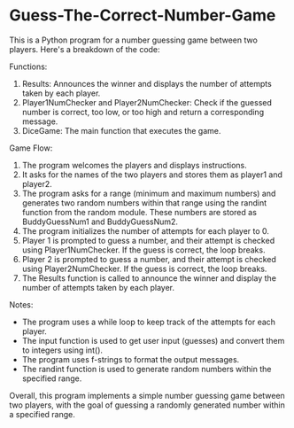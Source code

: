 # Guess-The-Correct-Number-Game
This is a Python program for a number guessing game between two players. Here's a breakdown of the code:

Functions:

1. Results: Announces the winner and displays the number of attempts taken by each player.
2. Player1NumChecker and Player2NumChecker: Check if the guessed number is correct, too low, or too high and return a corresponding message.
3. DiceGame: The main function that executes the game.

Game Flow:

1. The program welcomes the players and displays instructions.
2. It asks for the names of the two players and stores them as player1 and player2.
3. The program asks for a range (minimum and maximum numbers) and generates two random numbers within that range using the randint function from the random module. These numbers are stored as BuddyGuessNum1 and BuddyGuessNum2.
4. The program initializes the number of attempts for each player to 0.
5. Player 1 is prompted to guess a number, and their attempt is checked using Player1NumChecker. If the guess is correct, the loop breaks.
6. Player 2 is prompted to guess a number, and their attempt is checked using Player2NumChecker. If the guess is correct, the loop breaks.
7. The Results function is called to announce the winner and display the number of attempts taken by each player.

Notes:

- The program uses a while loop to keep track of the attempts for each player.
- The input function is used to get user input (guesses) and convert them to integers using int().
- The program uses f-strings to format the output messages.
- The randint function is used to generate random numbers within the specified range.

Overall, this program implements a simple number guessing game between two players, with the goal of guessing a randomly generated number within a specified range.
